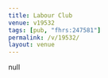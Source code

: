 ```yaml
---
title: Labour Club
venue: v19532
tags: [pub, "fhrs:247581"]
permalink: /v/19532/
layout: venue
---
```

null